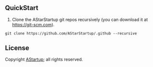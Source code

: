 #

## QuickStart

1. Clone the AStarStartup git repos recursively (you can download it at https://git-scm.com).

```
git clone https://github.com/AStarStartup/.github --recursive
```

## License

Copyright [AStartup](https://astartup.net); all rights reserved.
